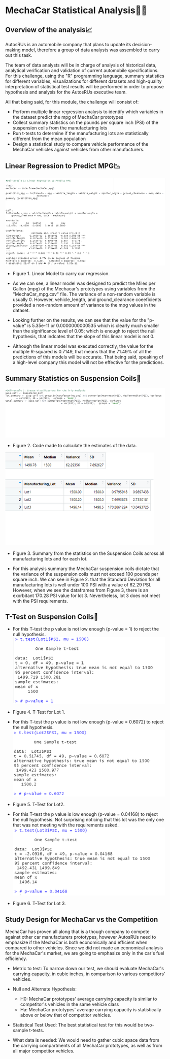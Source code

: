 # MechaCar Statistical Analysis:car::wrench:

## Overview of the analysis:chart_with_upwards_trend:
AutosRUs is an automobile company that plans to update its decision-making model, therefore a group of data analysts was assembled to carry out this task.

The team of data analysts will be in charge of analysis of historical data, analytical verification and validation of current automobile specifications. For this challenge, using the "R" programming language, summary statistics for different variables, visualizations for different datasets and high-quality interpretation of statistical test results will be performed in order to propose hypothesis and analysis for the AutosRUs executive team.

All that being said, for this module, the challenge will consist of:

- Perform multiple linear regression analysis to identify which variables in the dataset predict the mpg of MechaCar prototypes
- Collect summary statistics on the pounds per square inch (PSI) of the suspension coils from the manufacturing lots
- Run t-tests to determine if the manufacturing lots are statistically different from the mean population
- Design a statistical study to compare vehicle performance of the MechaCar vehicles against vehicles from other manufacturers. 

## Linear Regression to Predict MPG:chart_with_downwards_trend:

![](https://github.com/Frankdiazw/MechaCar_Statistical_Analysis/blob/main/Resources/Deliverable_1_code.png)
- Figure 1. Linear Model to carry our regression.

- As we can see, a linear model was designed to predict the Miles per Gallon (mpg) of the Mechacar's prototypes using variables from the "MechaCar_mpg.csv" file. The variance of a non-random variable is usually 0. However, vehicle_length, and ground_clearance coeeficients provided a non-random amount of variance to the mpg values in the dataset. 
- Looking further on the results, we can see that the value for the "p-value" is 5.35e-11 or 0.0000000000535 which is clearly much smaller than the significance level of 0.05; which is enough to reject the null hypothesis, that indcates that the slope of this linear model is not 0. 
- Although the linear model was executed correctly, the value for the multiple R-squared is 0.7149, that means that the 71.49% of all the predictions of this models will be accurate. That being said, speaking of a high-level company this model will not be effective for the predictions.

## Summary Statistics on Suspension Coils:1234:

![](https://github.com/Frankdiazw/MechaCar_Statistical_Analysis/blob/main/Resources/Deliverable_2_table.png)
- Figure 2. Code made to calculate the estimates of the data.

![](https://github.com/Frankdiazw/MechaCar_Statistical_Analysis/blob/main/Resources/Deliverable_2_code.png)
- Figure 3. Summary from the statistics on the Suspension Coils across all manufacturing lots and for each lot.

- For this analysis summary the MechaCar suspension coils dictate that the variance of the suspension coils must not exceed 100 pounds per square inch. We can see in Figure 2. that the Standard Deviation for all manufacturing lots is well under 100 PSI with a value of 62.29 PSI. However, when we see the dataframes from Figure 3, there is an exorbitant 170.28 PSI value for lot 3. Nevertheless, lot 3 does not meet with the PSI requirements. 

## T-Test on Suspension Coils:memo:

- For this T-test the p value is not low enough (p-value = 1) to reject the null hypothesis.
![](https://github.com/Frankdiazw/MechaCar_Statistical_Analysis/blob/main/Resources/Deliverable_3_lot1.png)
- Figure 4. T-Test for Lot 1.

- For this T-test the p value is not low enough (p-value = 0.6072) to reject the null hypothesis.
![](https://github.com/Frankdiazw/MechaCar_Statistical_Analysis/blob/main/Resources/Deliverable_3_lot2.png)
- Figure 5. T-Test for Lot2.

- For this T-test the p value is low enough (p-value = 0.04168) to reject the null hypothesis. Not surprising noticing that this lot was the only one that was not meeting with the requirements asked.
![](https://github.com/Frankdiazw/MechaCar_Statistical_Analysis/blob/main/Resources/Deliverable_3_lot3.png)
- Figure 6. T-Test for Lot 3.
## Study Design for MechaCar vs the Competition
MechaCar has proven all along that is a though company to compete against other car manufacturers prototypes, however AutosRUs need to emphasize if the MechaCar is both economically and efficient when compared to other vehicles. Since we did not made an economical analysis for the MechaCar's market, we are going to emphasize only in the car's fuel efficiency. 
- Metric to test: To narrow down our test, we should evaluate MechaCar's carrying capacity, in cubic inches, in comparison to various competitors' vehicles.

- Null and Alternate Hypothesis: 
  - H0: MechaCar prototypes' average carrying capacity is similar to competitor's vehicles in the same vehicle class 
  - Ha: MechaCar prototypes' average carrying capacity is statistically above or below that of competitor vehicles.

- Statistical Test Used: The best statistical test for this would be two-sample t-tests.

- What data is needed: We would need to gather cubic space data from the carrying compartments of all MechaCar prototypes, as well as from all major competitor vehicles.
